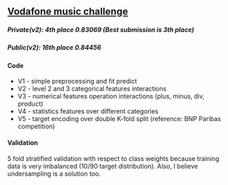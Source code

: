 ## [Vodafone music challenge](https://www.kaggle.com/c/better-vodafone-music-challenge)


##### Private(v2): 4th place 0.83069 (Best submission is 3th place)

##### Public(v2): 16th place 0.84456


#### Code
* V1 - simple preprocessing and fit predict
* V2 - level 2 and 3 categorical features interactions
* V3 - numerical features operation interactions (plus, minus, div, product)
* V4 - statistics features over different categories
* V5 - target encoding over double K-fold split (reference: BNP Paribas competition)

#### Validation

5 fold stratified validation with respect to class weights because training data is very imbalanced (10/90 target distribution).
Also, I believe undersampling is a solution too. 

